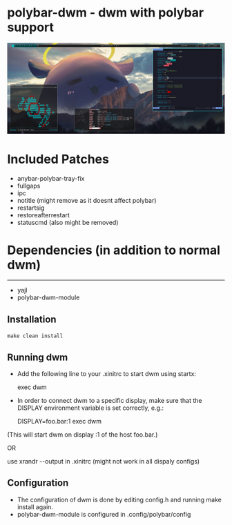 # polybar-dwm - dwm with polybar support


![screenshot](https://github.com/KawaiiKraken/polybar-dwm/blob/master/myconfig.png "My Config")

# Included Patches
- anybar-polybar-tray-fix
- fullgaps
- ipc
- notitle (might remove as it doesnt affect polybar)
- restartsig
- restoreafterrestart
- statuscmd (also might be removed)

# Dependencies (in addition to normal dwm)
------------
- yajl
- polybar-dwm-module

Installation
------------

    make clean install


Running dwm
-----------
- Add the following line to your .xinitrc to start dwm using startx:

    exec dwm

- In order to connect dwm to a specific display, make sure that
the DISPLAY environment variable is set correctly, e.g.:

    DISPLAY=foo.bar:1 exec dwm

(This will start dwm on display :1 of the host foo.bar.)

OR

use xrandr --output in .xinitrc (might not work in all dispaly configs)


Configuration
-------------
- The configuration of dwm is done by editing config.h and running make install again.
- polybar-dwm-module is configured in .config/polybar/config
